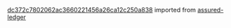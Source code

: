 [dc372c7802062ac3660221456a26ca12c250a838](https://github.com/insolar/assured-ledger/commit/dc372c7802062ac3660221456a26ca12c250a838) imported from [assured-ledger](https://github.com/insolar/assured-ledger)
